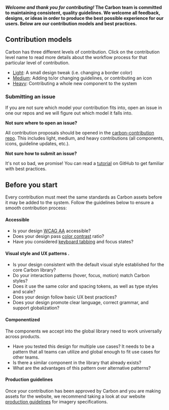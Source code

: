 **_Welcome and thank you for contributing!_ The Carbon team is committed to maintaining consistent, quality guidelines. We welcome all feedback, designs, or ideas in order to produce the best possible experience for our users. Below are our contribution models and best practices.**


## Contribution models

Carbon has three different levels of contribution. Click on the contribution level name to read more details about the workflow process for that particular level of contribution.


- [Light](https://github.com/carbon-design-system/carbon-contribution/wiki/1.-Light-Contribution-Model): A small design tweak (i.e. changing a border color)
- [Medium](https://github.com/carbon-design-system/carbon-contribution/wiki/2.-Medium-Contribution-Model): Adding to/or changing guidelines, or contributing an icon
- [Heavy](https://github.com/carbon-design-system/carbon-contribution/wiki/3.-Heavy-Contribution-Model): Contributing a whole new component to the system


### Submitting an issue
If you are not sure which model your contribution fits into, open an issue in one our repos and we will figure out which model it falls into.

**Not sure where to open an issue?**

All contribution proposals should be opened in the [carbon-contribution repo](https://github.com/carbon-design-system/carbon-contribution). This includes light, medium, and heavy contributions (all components, icons, guideline updates, etc.).


**Not sure how to submit an issue?**

It's not so bad, we promise! You can read a [tutorial](https://help.github.com/articles/creating-an-issue/) on GitHub to get familiar with best practices.

## Before you start

Every contribution must meet the same standards as Carbon assets before it may be added to the system. Follow the guidelines below to ensure a smooth contribution process:

#### Accessible

* Is your design [WCAG AA](https://www.w3.org/WAI/WCAG20/quickref/) accessible?
* Does your design pass [color contrast](https://www.w3.org/TR/UNDERSTANDING-WCAG20/visual-audio-contrast-contrast.html) ratio?
* Have you considered [keyboard tabbing](/guidelines/accessibility) and focus states?


#### Visual style and UX patterns .  

* Is your design consistent with the default visual style established for the core Carbon library?
* Do your interaction patterns (hover, focus, motion) match Carbon styles?
* Does it use the same color and spacing tokens, as well as type styles and scale?
* Does your design follow basic UX best practices?
* Does your design promote clear language, correct grammar, and support globalization?


#### Componentized

The components we accept into the global library need to work universally across products.

* Have you tested this design for multiple use cases? It needs to be a pattern that all teams can utilize and global enough to fit use cases for other teams.
* Is there a similar component in the library that already exists?
* What are the advantages of this pattern over alternative patterns?

#### Production guidelines

Once your contribution has been approved by Carbon and you are making assets for the website, we recommend taking a look at our website [production guidelines](https://github.com/ibm/design-system-website/wiki/Production-guidelines) for imagery specifications.  
